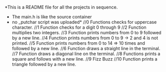 *This is a README file for all the projects in sequence.
- The main.h is like the source container
- no _putchar script was uploaded*
//0 Functions checks for uppercase character.
//1 Function checks for a digit 0 through 9
//2 Function multiplies two integers.
//3 Function prints numbers from 0 to 9 followed by a new line.
//4 Function prints numbers from 0 to 9 -> 2 and 4 is not printed.
//5 Function prints numbers from 0 to 14 => 10 times and followed by a new line.
//6 Function draws a straight line in the terminal.
//7 Function draws a diagonal line on the terminal.
//8 Functions prints a square and follows with a new line.
//9 Fizz Buzz
//10 Function prints a triangle followed by a new line.
